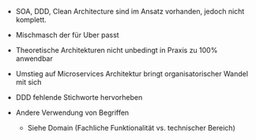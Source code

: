 - SOA, DDD, Clean Architecture sind im Ansatz vorhanden, jedoch nicht komplett.
- Mischmasch der für Uber passt
- Theoretische Architekturen nicht unbedingt in Praxis zu 100% anwendbar

- Umstieg auf Microservices Architektur bringt organisatorischer Wandel mit sich

- DDD fehlende Stichworte hervorheben
- Andere Verwendung von Begriffen
	- Siehe Domain (Fachliche Funktionalität vs. technischer Bereich)
